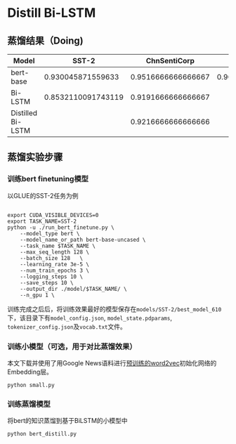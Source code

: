 # Distill Bi-LSTM

## 蒸馏结果（Doing)

| Model             | **SST-2**          | ChnSentiCorp       | QQP                        |
| ----------------- | ------------------ | ------------------ | -------------------------- |
| bert-base         | 0.930045871559633  | 0.9516666666666667 | 0.905813(acc)/0.873472(f1) |
| Bi-LSTM           | 0.8532110091743119 | 0.9191666666666667 |                            |
| Distilled Bi-LSTM |                    | 0.9216666666666666 |                            |



## 蒸馏实验步骤
### 训练bert finetuning模型
以GLUE的SST-2任务为例

```shell

export CUDA_VISIBLE_DEVICES=0
export TASK_NAME=SST-2
python -u ./run_bert_finetune.py \
    --model_type bert \
    --model_name_or_path bert-base-uncased \
    --task_name $TASK_NAME \
    --max_seq_length 128 \
    --batch_size 128   \
    --learning_rate 3e-5 \
    --num_train_epochs 3 \
    --logging_steps 10 \
    --save_steps 10 \
    --output_dir ./model/$TASK_NAME/ \
    --n_gpu 1 \

```
训练完成之后后，将训练效果最好的模型保存在`models/SST-2/best_model_610`下，该目录下有`model_config.json`, `model_state.pdparams`, `tokenizer_config.json`及`vocab.txt`文件。

### 训练小模型（可选，用于对比蒸馏效果）
本文下载并使用了用Google News语料进行[预训练的word2vec](https://code.google.com/archive/p/word2vec/)初始化网络的Embedding层。
```shell
python small.py
```

### 训练蒸馏模型
将bert的知识蒸馏到基于BiLSTM的小模型中

```shell
python bert_distill.py
```
